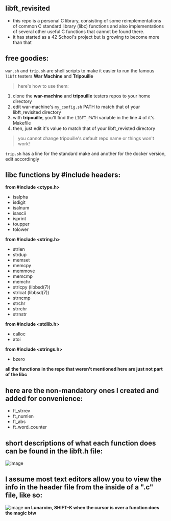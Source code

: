 ## libft_revisited
* this repo is a personal C library, consisting of some reimplementations of common C standard library (libc) functions and also implementations of several other useful C functions that cannot be found there.
* it has started as a 42 School's project but is growing to become more than that

## free goodies:
`war.sh` and `trip.sh` are shell scripts to make it easier to run the famous `libft` testers **War Machine** and **Tripouille**
> here's how to use them:

1. clone the **war-machine** and **tripouille** testers repos to your home directory
2. edit war-machine's `my_config.sh` PATH to match that of your libft_revisited directory
3. with **tripouille**, you'll find the `LIBFT_PATH` variable in the line 4 of it's Makefile
4. then, just edit it's value to match that of your libft_revisted directory

> you cannot change tripouille's default repo name or things won't work!

`trip.sh` has a line for the standard make and another for the docker version, edit accordingly


## libc functions by #include headers:
 **from #include <ctype.h>**
* isalpha
* isdigit
* isalnum
* isascii
* isprint
* toupper
* tolower

**from #include <string.h>**
* strlen
* strdup
* memset
* memcpy 
* memmove
* memcmp
* memchr
* strlcpy (libbsd(7))
* strlcat (libbsd(7))
* strncmp
* strchr
* strrchr
* strnstr

**from #include <stdlib.h>**
* calloc
* atoi

**from #include <strings.h>**
* bzero

**all the functions in the repo that weren't mentioned here are just not part of the libc**

## here are the non-mandatory ones I created and added for convenience:
* ft_strrev
* ft_numlen
* ft_abs
* ft_word_counter

## short descriptions of what each function does can be found in the libft.h file:

![image](https://user-images.githubusercontent.com/92558763/193467897-d5cc881d-449f-4abc-b6a0-d90d881ddc0e.png)

## I assume most text editors allow you to view the info in the header file from the inside of a ".c" file, like so:

![image](https://user-images.githubusercontent.com/92558763/193468036-25d54ed5-80f7-44d5-a729-445d0da4b7e1.png)
**on Lunarvim, SHIFT-K when the cursor is over a function does the magic btw**
